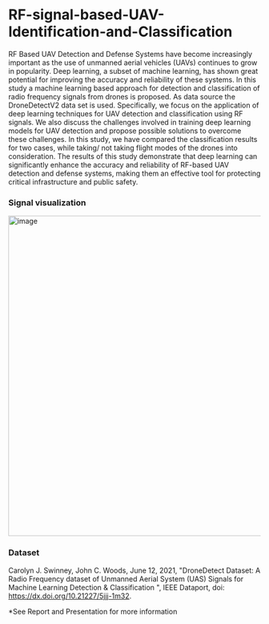 # RF-signal-based-UAV-Identification-and-Classification
RF Based UAV Detection and Defense Systems have
become increasingly important as the use of unmanned aerial
vehicles (UAVs) continues to grow in popularity. Deep learning,
a subset of machine learning, has shown great potential for
improving the accuracy and reliability of these systems. In this
study a machine learning based approach for detection and
classification of radio frequency signals from drones is proposed.
As data source the DroneDetectV2 data set is used. Specifically,
we focus on the application of deep learning techniques for UAV
detection and classification using RF signals. We also discuss
the challenges involved in training deep learning models for
UAV detection and propose possible solutions to overcome these
challenges. In this study, we have compared the classification
results for two cases, while taking/ not taking flight modes
of the drones into consideration. The results of this study
demonstrate that deep learning can significantly enhance the
accuracy and reliability of RF-based UAV detection and defense
systems, making them an effective tool for protecting critical
infrastructure and public safety.

### Signal visualization
<img width="639" alt="image" src="https://github.com/Aditya20101/RF-signal-based-UAV-Identification-and-Classification/assets/75621797/d0b46605-ae0f-4f68-9856-31ffabae8e9e">

### Dataset
Carolyn J. Swinney, John C. Woods, June 12, 2021, "DroneDetect Dataset: A Radio Frequency dataset of Unmanned Aerial System (UAS) Signals for Machine Learning Detection & Classification ", IEEE Dataport, doi: https://dx.doi.org/10.21227/5jjj-1m32.

*See Report and Presentation for more information
